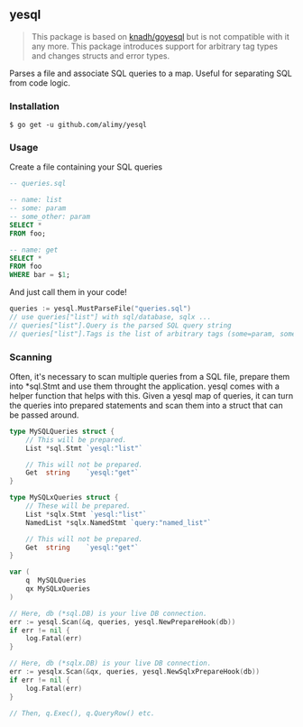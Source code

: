 ## yesql

> This package is based on [knadh/goyesql](https://github.com/knadh/goyesql) but is not compatible with it any more. This package introduces support for arbitrary tag types and changes structs and error types.

Parses a file and associate SQL queries to a map. Useful for separating SQL from code logic.

### Installation

```
$ go get -u github.com/alimy/yesql
```

### Usage

Create a file containing your SQL queries

```sql
-- queries.sql

-- name: list
-- some: param
-- some_other: param
SELECT *
FROM foo;

-- name: get
SELECT *
FROM foo
WHERE bar = $1;
```

And just call them in your code!

```go
queries := yesql.MustParseFile("queries.sql")
// use queries["list"] with sql/database, sqlx ...
// queries["list"].Query is the parsed SQL query string
// queries["list"].Tags is the list of arbitrary tags (some=param, some_other=param)
```

### Scanning

Often, it's necessary to scan multiple queries from a SQL file, prepare them into \*sql.Stmt and use them throught the application. yesql comes with a helper function that helps with this. Given a yesql map of queries, it can turn the queries into prepared statements and scan them into a struct that can be passed around.

```go
type MySQLQueries struct {
	// This will be prepared.
	List *sql.Stmt `yesql:"list"`

	// This will not be prepared.
	Get  string    `yesql:"get"`
}

type MySQLxQueries struct {
	// These will be prepared.
	List *sqlx.Stmt `yesql:"list"`
	NamedList *sqlx.NamedStmt `query:"named_list"`

	// This will not be prepared.
	Get  string    `yesql:"get"`
}

var (
	q  MySQLQueries
	qx MySQLxQueries
)

// Here, db (*sql.DB) is your live DB connection.
err := yesql.Scan(&q, queries, yesql.NewPrepareHook(db))
if err != nil {
	log.Fatal(err)
}

// Here, db (*sqlx.DB) is your live DB connection.
err := yesqlx.Scan(&qx, queries, yesql.NewSqlxPrepareHook(db))
if err != nil {
	log.Fatal(err)
}

// Then, q.Exec(), q.QueryRow() etc.

```
